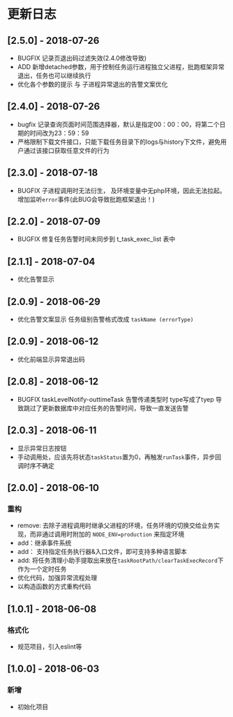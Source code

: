 # 更新日志

## [2.5.0] - 2018-07-26

* BUGFIX 记录页退出码过滤失效(2.4.0修改导致)
* ADD 新增detached参数，用于控制任务运行进程独立父进程，批跑框架异常退出，任务也可以继续执行
* 优化各个参数的提示 与 子进程异常退出的告警文案优化

## [2.4.0] - 2018-07-26

* bugfix 记录查询页面时间范围选择器，默认是指定00：00：00，将第二个日期的时间改为23：59：59
* 严格限制下载文件接口，只能下载任务目录下的logs与history下文件，避免用户通过该接口获取任意文件的行为

## [2.3.0] - 2018-07-18

* BUGFIX 子进程调用时无法衍生， 及环境变量中无php环境，因此无法拉起。增加监听`error`事件(此BUG会导致批跑框架退出！)

## [2.2.0] - 2018-07-09

* BUGFIX 修复任务告警时间未同步到 t_task_exec_list 表中

## [2.1.1] - 2018-07-04

* 优化告警显示

## [2.0.9] - 2018-06-29

* 优化告警文案显示 任务级别告警格式改成 `taskName (errorType)`

## [2.0.9] - 2018-06-12

* 优化前端显示异常退出码

## [2.0.8] - 2018-06-12

* BUGFIX taskLevelNotify-outtimeTask 告警传递类型时 type写成了tyep 导致跳过了更新数据库中对应任务的告警时间，导致一直发送告警

## [2.0.3] - 2018-06-11

* 显示异常日志按钮
* 手动调用处，应该先将状态`taskStatus`置为0，再触发`runTask`事件，异步回调时序不确定

## [2.0.0] - 2018-06-10

### 重构

* remove: 去除子进程调用时继承父进程的环境，任务环境的切换交给业务实现，而非通过调用时附加的 `NODE_ENV=production` 来指定环境
* add：继承事件系统
* add： 支持指定任务执行器&入口文件，即可支持多种语言脚本
* add: 将任务清理小助手提取出来放在`taskRootPath/clearTaskExecRecord`下作为一个定时任务
* 优化代码，加强异常流程处理
* 以构造函数的方式重构代码

## [1.0.1] - 2018-06-08

### 格式化

* 规范项目，引入eslint等

## [1.0.0] - 2018-06-03

### 新增

* 初始化项目
